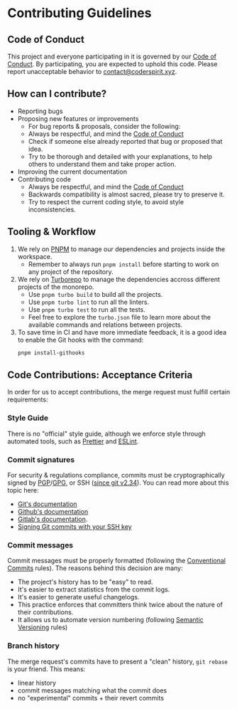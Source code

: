 # Contributing Guidelines

## Code of Conduct
This project and everyone participating in it is governed by our
[Code of Conduct](./CODE_OF_CONDUCT.md). By participating, you are expected to
uphold this code. Please report unacceptable behavior to
contact@coderspirit.xyz.

## How can I contribute?
- Reporting bugs
- Proposing new features or improvements
  - For bug reports & proposals, consider the following:
  - Always be respectful, and mind the [Code of Conduct](./CODE_OF_CONDUCT.md)
  - Check if someone else already reported that bug or proposed that idea.
  - Try to be thorough and detailed with your explanations, to help others to
    understand them and take proper action.
- Improving the current documentation
- Contributing code
  - Always be respectful, and mind the [Code of Conduct](./CODE_OF_CONDUCT.md)
  - Backwards compatibility is almost sacred, please try to preserve it.
  - Try to respect the current coding style, to avoid style inconsistencies.

## Tooling & Workflow

1. We rely on [PNPM](https://pnpm.io/) to manage our dependencies and projects
   inside the workspace.
   - Remember to always run `pnpm install` before starting to work on any
     project of the repository.
2. We rely on [Turborepo](https://turbo.build/repo) to manage the dependencies
   accross different projects of the monorepo.
   - Use `pnpm turbo build` to build all the projects.
   - Use `pnpm turbo lint` to run all the linters.
   - Use `pnpm turbo test` to run all the tests.
   - Feel free to explore the `turbo.json` file to learn more about the
     available commands and relations between projects.
3. To save time in CI and have more immediate feedback, it is a good idea to
   enable the Git hooks with the command:
   ```bash
   pnpm install-githooks
   ```

## Code Contributions: Acceptance Criteria

In order for us to accept contributions, the merge request must fulfill certain
requirements:

### Style Guide

There is no "official" style guide, although we enforce style through automated
tools, such as [Prettier](https://prettier.io/) and
[ESLint](https://eslint.org/).

### Commit signatures
For security & regulations compliance, commits must be cryptographically signed
by [PGP](https://www.openpgp.org/)/[GPG](https://gnupg.org/), or SSH
([since git v2.34](https://github.blog/2021-11-15-highlights-from-git-2-34/)).
You can read more about this topic here:
  - [Git's documentation](https://git-scm.com/book/en/v2/Git-Tools-Signing-Your-Work)
  - [Github's documentation](https://help.github.com/en/github/authenticating-to-github/signing-commits)
  - [Gitlab's documentation](https://docs.gitlab.com/ee/user/project/repository/gpg_signed_commits/).
  - [Signing Git commits with your SSH key](https://calebhearth.com/sign-git-with-ssh)

### Commit messages

Commit messages must be properly formatted (following the
[Conventional Commits](https://www.conventionalcommits.org/en/v1.0.0/) rules).
The reasons behind this decision are many:
  - The project's history has to be "easy" to read.
  - It's easier to extract statistics from the commit logs.
  - It's easier to generate useful changelogs.
  - This practice enforces that committers think twice about the nature of their
    contributions.
  - It allows us to automate version numbering (following
    [Semantic Versioning](https://semver.org/) rules)

### Branch history

The merge request's commits have to present a "clean" history, `git rebase` is
your friend. This means:
  - linear history
  - commit messages matching what the commit does
  - no "experimental" commits + their revert commits
